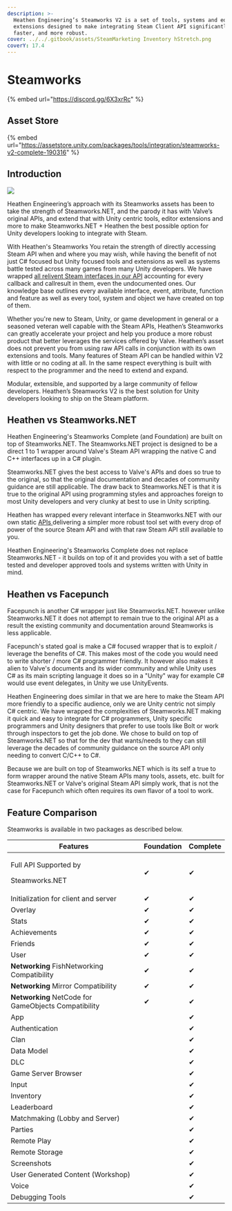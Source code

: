 ```yaml
---
description: >-
  Heathen Engineering’s Steamworks V2 is a set of tools, systems and editor
  extensions designed to make integrating Steam Client API significantly easier,
  faster, and more robust.
cover: ../../.gitbook/assets/SteamMarketing Inventory hStretch.png
coverY: 17.4
---
```


# Steamworks

{% embed url="https://discord.gg/6X3xrRc" %}

## Asset Store

{% embed url="https://assetstore.unity.com/packages/tools/integration/steamworks-v2-complete-190316" %}

## Introduction

![](../../.gitbook/assets/SocialImage\_NoMarking.jpg)

Heathen Engineering’s approach with its Steamworks assets has been to take the strength of Steamworks.NET, and the parody it has with Valve’s original APIs, and extend that with Unity centric tools, editor extensions and more to make Steamworks.NET + Heathen the best possible option for Unity developers looking to integrate with Steam.&#x20;

With Heathen's Steamworks You retain the strength of directly accessing Steam API when and where you may wish, while having the benefit of not just C# focused but Unity focused tools and extensions as well as systems battle tested across many games from many Unity developers. We have wrapped [all relivent Steam interfaces in our API](api/) accounting for every callback and callresult in them, even the undocumented ones. Our knowledge base outlines every available interface, event, attribute, function and feature as well as every tool, system and object we have created on top of them.

Whether you're new to Steam, Unity, or game development in general or a seasoned veteran well capable with the Steam APIs, Heathen’s Steamworks can greatly accelerate your project and help you produce a more robust product that better leverages the services offered by Valve. Heathen’s asset does not prevent you from using raw API calls in conjunction with its own extensions and tools. Many features of Steam API can be handled within V2 with little or no coding at all. In the same respect everything is built with respect to the programmer and the need to extend and expand.&#x20;

Modular, extensible, and supported by a large community of fellow developers. Heathen’s Steamworks V2 is the best solution for Unity developers looking to ship on the Steam platform.

## Heathen vs Steamworks.NET

Heathen Engineering's Steamworks Complete (and Foundation) are built on top of Steamworks.NET. The Steamworks.NET project is designed to be a direct 1 to 1 wrapper around Valve's Steam API wrapping the native C and C++ interfaces up in a C# plugin.

Steamworks.NET gives the best access to Valve's APIs and does so true to the original, so that the original documentation and decades of community guidance are still applicable. The draw back to Steamworks.NET is that it is true to the original API using programming styles and approaches foreign to most Unity developers and very clunky at best to use in Unity scripting.

Heathen has wrapped every relevant interface in Steamworks.NET with our own static [APIs ](api/)delivering a simpler more robust tool set with every drop of power of the source Steam API and with that raw Steam API still available to you.

Heathen Engineering's Steamworks Complete does not replace Steamworks.NET - it builds on top of it and provides you with a set of battle tested and developer approved tools and systems written with Unity in mind.&#x20;

## Heathen vs Facepunch

Facepunch is another C# wrapper just like Steamworks.NET. however unlike Steamworks.NET it does not attempt to remain true to the original API as a result the existing community and documentation around Steamworks is less applicable. &#x20;

Facepunch's stated goal is make a C# focused wrapper that is to exploit / leverage the benefits of C#. This makes most of the code you would need to write shorter / more C# programmer friendly. It however also makes it alien to Valve's documents and its wider community and while Unity uses C# as its main scripting language it does so in a "Unity" way for example C# would use event delegates, in Unity we use UnityEvents.

Heathen Engineering does similar in that we are here to make the Steam API more friendly to a specific audience, only we are Unity centric not simply C# centric. We have wrapped the complexities of Steamworks.NET making it quick and easy to integrate for C# programmers, Unity specific programmers and Unity designers that prefer to use tools like Bolt or work through inspectors to get the job done. We chose to build on top of Steamworks.NET so that for the dev that wants/needs to they can still leverage the decades of community guidance on the source API only needing to convert C/C++ to C#.

Because we are built on top of Steamworks.NET which is its self a true to form wrapper around the native Steam APIs many tools, assets, etc. built for Steamworks.NET or Valve's original Steam API simply work, that is not the case for Facepunch which often requires its own flavor of a tool to work.

## Feature Comparison

Steamworks is available in two packages as described below.

| Features                                             | Foundation | Complete |
| ---------------------------------------------------- | ---------- | -------- |
| <p>Full API Supported by</p><p>Steamworks.NET</p>    | ✔          | ✔        |
| Initialization for client and server                 | ✔          | ✔        |
| Overlay                                              | ✔          | ✔        |
| Stats                                                | ✔          | ✔        |
| Achievements                                         | ✔          | ✔        |
| Friends                                              | ✔          | ✔        |
| User                                                 | ✔          | ✔        |
| **Networking** FishNetworking Compatibility          | ✔          | ✔        |
| **Networking** Mirror Compatibility                  | ✔          | ✔        |
| **Networking** NetCode for GameObjects Compatibility | ✔          | ✔        |
| App                                                  |            | ✔        |
| Authentication                                       |            | ✔        |
| Clan                                                 |            | ✔        |
| Data Model                                           |            | ✔        |
| DLC                                                  |            | ✔        |
| Game Server Browser                                  |            | ✔        |
| Input                                                |            | ✔        |
| Inventory                                            |            | ✔        |
| Leaderboard                                          |            | ✔        |
| Matchmaking (Lobby and Server)                       |            | ✔        |
| Parties                                              |            | ✔        |
| Remote Play                                          |            | ✔        |
| Remote Storage                                       |            | ✔        |
| Screenshots                                          |            | ✔        |
| User Generated Content (Workshop)                    |            | ✔        |
| Voice                                                |            | ✔        |
| Debugging Tools                                      |            | ✔        |
